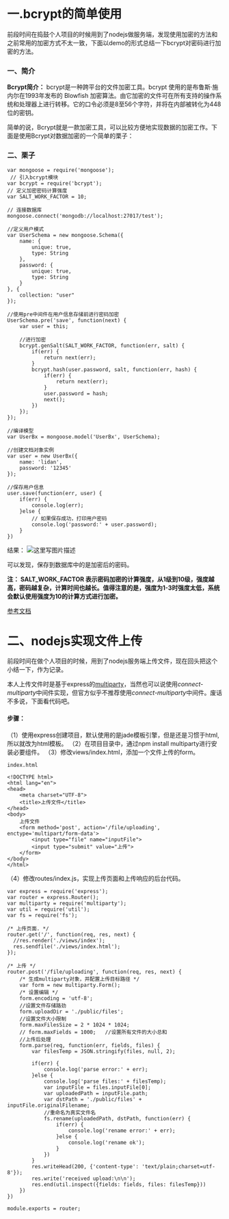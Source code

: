 # 一.bcrypt的简单使用


前段时间在捣鼓个人项目的时候用到了nodejs做服务端，发现使用加密的方法和之前常用的加密方式不太一致，下面以demo的形式总结一下bcrypt对密码进行加密的方法。

### 一、简介
**Bcrypt简介：** bcrypt是一种跨平台的文件加密工具。bcrypt 使用的是布鲁斯·施内尔在1993年发布的 Blowfish 加密算法。由它加密的文件可在所有支持的操作系统和处理器上进行转移。它的口令必须是8至56个字符，并将在内部被转化为448位的密钥。

简单的说，Bcrypt就是一款加密工具，可以比较方便地实现数据的加密工作。下面是使用Bcrypt对数据加密的一个简单的栗子：
 
### 二、栗子

```
var mongoose = require('mongoose');
 // 引入bcrypt模块
var bcrypt = require('bcrypt');
// 定义加密密码计算强度
var SALT_WORK_FACTOR = 10;

// 连接数据库
mongoose.connect('mongodb://localhost:27017/test');

//定义用户模式
var UserSchema = new mongoose.Schema({
	name: {
		unique: true,
		type: String
	},
	password: {
		unique: true,
		type: String
	}
}, {
	collection: "user"
});

//使用pre中间件在用户信息存储前进行密码加密
UserSchema.pre('save', function(next) {
	var user = this;

	//进行加密
	bcrypt.genSalt(SALT_WORK_FACTOR, function(err, salt) {
		if(err) {
			return next(err);
		}
		bcrypt.hash(user.password, salt, function(err, hash) {
			if(err) {
				return next(err);
			}
			user.password = hash;
			next();
		})
	});
});

//编译模型
var UserBx = mongoose.model('UserBx', UserSchema);

//创建文档对象实例
var user = new UserBx({
	name: 'lidan',
	password: '12345'
});

//保存用户信息
user.save(function(err, user) {
	if(err) {
		console.log(err);
	}else {
		// 如果保存成功，打印用户密码
		console.log('password:' + user.password);
	}
})
```
结果：
![这里写图片描述](http://img.blog.csdn.net/20170815150509431?watermark/2/text/aHR0cDovL2Jsb2cuY3Nkbi5uZXQveGlleGluZ3hp/font/5a6L5L2T/fontsize/400/fill/I0JBQkFCMA==/dissolve/70/gravity/SouthEast)

可以发现，保存到数据库中的是加密后的密码。

**注： SALT_WORK_FACTOR 表示密码加密的计算强度，从1级到10级，强度越高，密码越复杂，计算时间也越长。值得注意的是，强度为1-3时强度太低，系统会默认使用强度为10的计算方式进行加密。** 

[参考文档](https://github.com/shaneGirish/bcrypt-nodejs)


# 二、nodejs实现文件上传
前段时间在做个人项目的时候，用到了nodejs服务端上传文件，现在回头把这个小结一下，作为记录。

本人上传文件时是基于express的[multiparty](https://www.npmjs.com/package/multiparty)，当然也可以说使用*connect-multiparty*中间件实现，但官方似乎不推荐使用*connect-multiparty*中间件。废话不多说，下面看代码吧。

#### 步骤：
（1）使用express创建项目，默认使用的是jade模板引擎，但是还是习惯于html,所以就改为html模板。
（2）在项目目录中，通过npm install multiparty进行安装必要组件。
（3）修改views/index.html，添加一个文件上传的form。

```
index.html

<!DOCTYPE html>
<html lang="en">
<head>
	<meta charset="UTF-8">
	<title>上传文件</title>
</head>
<body>
	上传文件
	<form method='post', action='/file/uploading', enctype='multipart/form-data'>
		<input type="file" name="inputFile">
		<input type="submit" value="上传">
	</form>
</body>
</html>
```

（4）修改routes/index.js，实现上传页面和上传响应的后台代码。

```
var express = require('express');
var router = express.Router();
var multiparty = require('multiparty');
var util = require('util');
var fs = require('fs');

/* 上传页面. */
router.get('/', function(req, res, next) {
  //res.render('./views/index');
  res.sendfile('./views/index.html'); 
});

/* 上传 */
router.post('/file/uploading', function(req, res, next) {
	/* 生成multiparty对象，并配置上传目标路径 */
	var form = new multiparty.Form();
	/* 设置编辑 */
	form.encoding = 'utf-8';
	//设置文件存储路劲
	form.uploadDir = './public/files';
	//设置文件大小限制
	form.maxFilesSize = 2 * 1024 * 1024;
	// form.maxFields = 1000;   //设置所有文件的大小总和
	//上传后处理
	form.parse(req, function(err, fields, files) {
		var filesTemp = JSON.stringify(files, null, 2);

		if(err) {
			console.log('parse error:' + err);
		}else {
			console.log('parse files:' + filesTemp);
			var inputFile = files.inputFile[0];
			var uploadedPath = inputFile.path;
			var dstPath = './public/files' + inputFile.originalFilename;
			//重命名为真实文件名
			fs.rename(uploadedPath, dstPath, function(err) {
				if(err) {
					console.log('rename error:' + err);
				}else {
					console.log('rename ok');
				}
			})
		}
		res.writeHead(200, {'content-type': 'text/plain;charset=utf-8'});
		res.write('received upload:\n\n');
		res.end(util.inspect({fields: fields, files: filesTemp}))
	})
})

module.exports = router;

```

